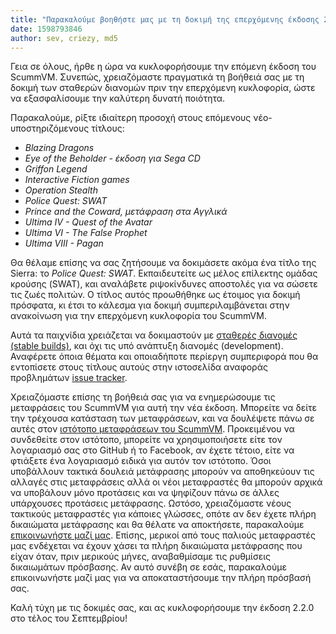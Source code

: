 ```yaml
---
title: "Παρακαλούμε βοηθήστε μας με τη δοκιμή της επερχόμενης έκδοσης 2.2.0 του ScummVM"
date: 1598793846
author: sev, criezy, md5
---
```


Γεια σε όλους, ήρθε η ώρα να κυκλοφορήσουμε την επόμενη έκδοση του ScummVM. Συνεπώς, χρειαζόμαστε πραγματικά τη βοήθειά σας με τη δοκιμή των σταθερών διανομών πριν την επερχόμενη κυκλοφορία, ώστε να εξασφαλίσουμε την καλύτερη δυνατή ποιότητα.

Παρακαλούμε, ρίξτε ιδιαίτερη προσοχή στους επόμενους νέο-υποστηριζόμενους τίτλους:

* <i>Blazing Dragons</i>
* <i>Eye of the Beholder - έκδοση για Sega CD</i>
* <i>Griffon Legend</i>
* <i>Interactive Fiction games</i>
* <i>Operation Stealth</i>
* <i>Police Quest: SWAT</i>
* <i>Prince and the Coward, μετάφραση στα Αγγλικά</i>
* <i>Ultima IV - Quest of the Avatar</i>
* <i>Ultima VI - The False Prophet</i>
* <i>Ultima VIII - Pagan</i>

Θα θέλαμε επίσης να σας ζητήσουμε να δοκιμάσετε ακόμα ένα τίτλο της Sierra: το <i>Police Quest: SWAT</i>. Εκπαιδευτείτε ως μέλος επίλεκτης ομάδας κρούσης (SWAT), και αναλάβετε ριψοκίνδυνες αποστολές για να σώσετε τις ζωές πολιτών. Ο τίτλος αυτός προωθήθηκε ως έτοιμος για δοκιμή πρόσφατα, κι έτσι το κάλεσμα για δοκιμή συμπεριλαμβάνεται στην ανακοίνωση για την επερχόμενη κυκλοφορία του ScummVM.

Αυτά τα παιχνίδια χρειάζεται να δοκιμαστούν με [σταθερές διανομές (stable builds)](https://buildbot.scummvm.org/builds.html), και όχι τις υπό ανάπτυξη διανομές (development). Αναφέρετε όποια θέματα και οποιαδήποτε περίεργη συμπεριφορά που θα εντοπίσετε στους τίτλους αυτούς στην ιστοσελίδα αναφοράς προβλημάτων [issue tracker](https://bugs.scummvm.org/).

Χρειαζόμαστε επίσης τη βοήθειά σας για να ενημερώσουμε τις μεταφράσεις του ScummVM για αυτή την νέα έκδοση. Μπορείτε να δείτε την τρέχουσα κατάσταση των μεταφράσεων, και να δουλέψετε πάνω σε αυτές στον [ιστότοπο μεταφράσεων του ScummVM](https://translations.scummvm.org/projects/scummvm/scummvm/). Προκειμένου να συνδεθείτε στον ιστότοπο, μπορείτε να χρησιμοποιήσετε είτε τον λογαριασμό σας στο GitHub ή το Facebook, αν έχετε τέτοιο, είτε να φτιάξετε ένα λογαριασμό ειδικά για αυτόν τον ιστότοπο. Όσοι υποβάλλουν τακτικά δουλειά μετάφρασης μπορούν να αποθηκεύουν τις αλλαγές στις μεταφράσεις αλλά οι νέοι μεταφραστές θα μπορούν αρχικά να υποβάλουν μόνο προτάσεις και να ψηφίζουν πάνω σε άλλες υπάρχουσες προτάσεις μετάφρασης. Ωστόσο, χρειαζόμαστε νέους τακτικούς μεταφραστές για κάποιες γλώσσες, οπότε αν δεν έχετε πλήρη δικαιώματα μετάφρασης και θα θέλατε να αποκτήσετε, παρακαλούμε [επικοινωνήστε μαζί μας](https://www.scummvm.org/contact/). Επίσης, μερικοί από τους παλιούς μεταφραστές μας ενδέχεται να έχουν χάσει τα πλήρη δικαιώματα μετάφρασης που είχαν όταν, πριν μερικούς μήνες, αναβαθμίσαμε τις ρυθμίσεις δικαιωμάτων πρόσβασης. Αν αυτό συνέβη σε εσάς, παρακαλούμε επικοινωνήστε μαζί μας για να αποκαταστήσουμε την πλήρη πρόσβασή σας.

Καλή τύχη με τις δοκιμές σας, και ας κυκλοφορήσουμε την έκδοση 2.2.0 στο τέλος του Σεπτεμβρίου!

